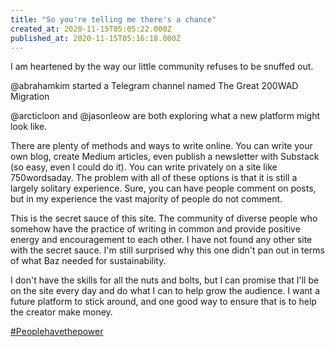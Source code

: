 ```yaml
---
title: "So you're telling me there's a chance"
created_at: 2020-11-15T05:05:22.000Z
published_at: 2020-11-15T05:16:18.000Z
---
```

I am heartened by the way our little community refuses to be snuffed out. 

@abrahamkim started a Telegram channel named The Great 200WAD Migration

@arcticloon and @jasonleow are both exploring what a new platform might look like.

There are plenty of methods and ways to write online. You can write your own blog, create Medium articles, even publish a newsletter with Substack (so easy, even I could do it). You can write privately on a site like 750wordsaday. The problem with all of these options is that it is still a largely solitary experience. Sure, you can have people comment on posts, but in my experience the vast majority of people do not comment. 

This is the secret sauce of this site. The community of diverse people who somehow have the practice of writing in common and provide positive energy and encouragement to each other. I have not found any other site with the secret sauce. I'm still surprised why this one didn't pan out in terms of what Baz needed for sustainability. 

I don't have the skills for all the nuts and bolts, but I can promise that I'll be on the site every day and do what I can to help grow the audience. I want a future platform to stick around, and one good way to ensure that is to help the creator make money. 

[#Peoplehavethepower](#Peoplehavethepower)

